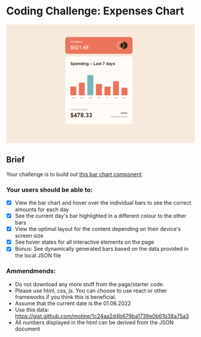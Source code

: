 # Coding Challenge: Expenses Chart

![Desktop version of the app](/assets/images/screenshot_desktop.png)

## Brief
Your challenge is to build out [this bar chart component](https://www.frontendmentor.io/challenges/expenses-chart-component-e7yJBUdjwt).

### Your users should be able to:

- [x] View the bar chart and hover over the individual bars to see the correct amounts for each day
- [x] See the current day's bar highlighted in a different colour to the other bars
- [x] View the optimal layout for the content depending on their device's screen size
- [x] See hover states for all interactive elements on the page
- [x] Bonus: See dynamically generated bars based on the data provided in the local JSON file

### Ammendmends:
- Do not download any more stuff from the page/starter code.
- Please use html, css, js. You can choose to use react or other frameworks if you think this is beneficial.
- Assume that the current date is the 01.06.2022
- Use this data: https://gist.github.com/motine/1c24aa2d4b679ba1739e0b61b38a75a3
- All numbers displayed in the html can be derived from the JSON document


